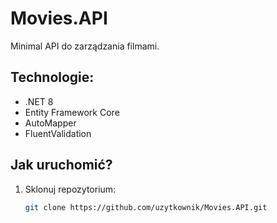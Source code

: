 # Movies.API

Minimal API do zarządzania filmami.

## Technologie:
- .NET 8
- Entity Framework Core
- AutoMapper
- FluentValidation

## Jak uruchomić?
1. Sklonuj repozytorium:
   ```bash
   git clone https://github.com/uzytkownik/Movies.API.git
